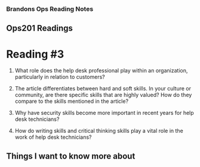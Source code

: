 ### Brandons Ops Reading Notes
## Ops201 Readings
# Reading #3

1. What role does the help desk professional play within an organization, particularly in relation to customers?



2. The article differentiates between hard and soft skills. In your culture or community, are there specific skills that are highly valued? How do they compare to the skills mentioned in the article?



3. Why have security skills become more important in recent years for help desk technicians?



4. How do writing skills and critical thinking skills play a vital role in the work of help desk technicians?


## Things I want to know more about

